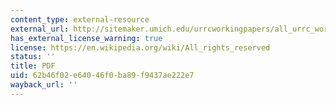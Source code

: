 ```yaml
---
content_type: external-resource
external_url: http://sitemaker.umich.edu/urrcworkingpapers/all_urrc_working_papers/da.data/000000000000000000000000000000000000000000308472/Paper/urrc_02-1.ps.pdf
has_external_license_warning: true
license: https://en.wikipedia.org/wiki/All_rights_reserved
status: ''
title: PDF
uid: 62b46f02-e640-46f0-ba89-f9437ae222e7
wayback_url: ''
---
```

